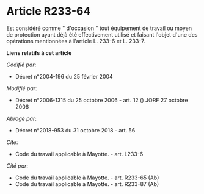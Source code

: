 # Article R233-64

Est considéré comme " d'occasion " tout équipement de travail ou moyen de protection ayant déjà été effectivement utilisé et
faisant l'objet d'une des opérations mentionnées à l'article L. 233-6 et L. 233-7.

**Liens relatifs à cet article**

_Codifié par_:

  - Décret n°2004-196 du 25 février 2004

_Modifié par_:

  - Décret n°2006-1315 du 25 octobre 2006 - art. 12 () JORF 27 octobre 2006

_Abrogé par_:

  - Décret n°2018-953 du 31 octobre 2018 - art. 56

_Cite_:

  - Code du travail applicable à Mayotte. - art. L233-6

_Cité par_:

  - Code du travail applicable à Mayotte. - art. R233-65 (Ab)
  - Code du travail applicable à Mayotte. - art. R233-87 (Ab)
